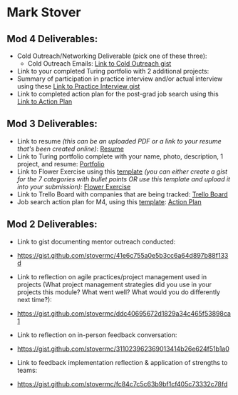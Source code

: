 # Mark Stover

## Mod 4 Deliverables:
* Cold Outreach/Networking Deliverable (pick one of these three):
    * Cold Outreach Emails: [Link to Cold Outreach gist](https://gist.github.com/stovermc/4ed08338561e5d29f2cc7dbcb6998d25) 
* Link to your completed Turing portfolio with 2 additional projects: 
* Summary of participation in practice interview and/or actual interview using these [Link to Practice Interview gist](https://gist.github.com/stovermc/36882b00b19008b14374b17a7e06b879d)
* Link to completed action plan for the post-grad job search using this [Link to Action Plan](https://gist.github.com/stovermc/c3be69ec1c9c534a91af3a2702ef8e18)

## Mod 3 Deliverables:

* Link to resume *(this can be an uploaded PDF or a link to your resume that's been created online)*:
[Resume](https://resume.creddle.io/resume/bq9hc7cmlx8)
* Link to Turing portfolio complete with your name, photo, description, 1 project, and resume:
[Portfolio](https://www.turing.io/alumni/mark-stover)
* Link to Flower Exercise using this [template](https://github.com/turingschool/career-development-curriculum/blob/master/files/Career%20Unit%20-%20The%20Flower%20Diagram.pdf) *(you can either create a gist for the 7 categories with bullet points OR use this template and upload it into your submission):*
[Flower Exercise](https://gist.github.com/stovermc/24af4ec29d0e816f50a167b6f5ab7e49)
* Link to Trello Board with companies that are being tracked: 
[Trello Board](https://trello.com/b/fQkJpaFD/mark-stover-job-search)
* Job search action plan for M4, using this [template](https://github.com/turingschool/career-development-curriculum/blob/master/module_three/mod_4_action_plan_template.md):
[Action Plan](https://gist.github.com/stovermc/1bee7643172f2f57a78afeae44dc5446)

## Mod 2 Deliverables:
* Link to gist documenting mentor outreach conducted:

* https://gist.github.com/stovermc/41e6c755a0e5b3cc6a64d897b88f133d



* Link to reflection on agile practices/project management used in projects (What project management strategies did you use in your projects this module? What went well? What would you do differently next time?):

* https://gist.github.com/stovermc/ddc40695672d1829a34c465f53898ca1

* Link to reflection on in-person feedback conversation:

* https://gist.github.com/stovermc/311023962369013414b26e624f51b1a0

* Link to feedback implementation reflection & application of strengths to teams:

* https://gist.github.com/stovermc/fc84c7c5c63b9bf1cf405c73332c78fd
